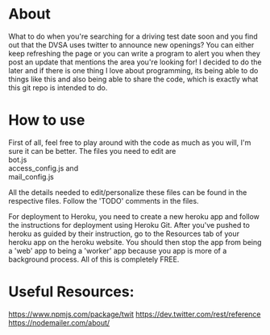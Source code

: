 # About
What to do when you're searching for a driving test date soon and you find out that the DVSA uses twitter to announce new openings? You can either keep refreshing the page or you can write a program to alert you when they post an update that mentions the area you're looking for!
I decided to do the later and if there is one thing I love about programming, its being able to do things like this and also being able to share the code, which is exactly what this git repo is intended to do.

# How to use
First of all, feel free to play around with the code as much as you will, I'm sure it can be better.
The files you need to edit are <br>
bot.js <br>
access_config.js and <br>
mail_config.js <br>

All the details needed to edit/personalize these files can be found in the respective files. 
Follow the 'TODO' comments in the files.

For deployment to Heroku, you need to create a new heroku app and follow the instructions for
deployment using Heroku Git. After you've pushed to heroku as guided by their instruction, go to the Resources tab
of your heroku app on the heroku website. You should then stop the app from being a 'web' app to being a 'worker' app
because you app is more of a background process. All of this is completely FREE.


# Useful Resources:
https://www.npmjs.com/package/twit
https://dev.twitter.com/rest/reference 
https://nodemailer.com/about/